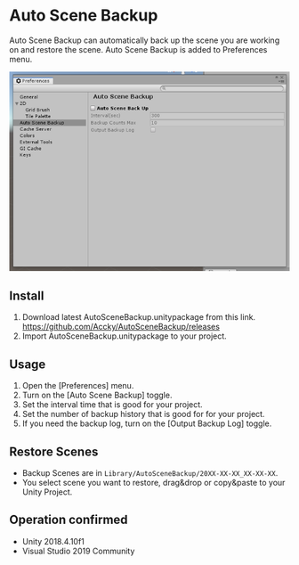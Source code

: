 # Auto Scene Backup

Auto Scene Backup can automatically back up the scene you are working on and restore the scene. Auto Scene Backup is added to Preferences menu.

![cap1.png](doc/img/cap1.png)

## Install
1. Download latest AutoSceneBackup.unitypackage from this link.
https://github.com/Accky/AutoSceneBackup/releases
2. Import AutoSceneBackup.unitypackage to your project.

## Usage
1. Open the [Preferences] menu.
2. Turn on the [Auto Scene Backup] toggle.
3. Set the interval time that is good for your project.
4. Set the number of backup history that is good for for your project.
5. If you need the backup log, turn on the [Output Backup Log] toggle.

## Restore Scenes
- Backup Scenes are in `Library/AutoSceneBackup/20XX-XX-XX_XX-XX-XX`.
- You select scene you want to restore, drag&drop or copy&paste to your Unity Project.

## Operation confirmed
- Unity 2018.4.10f1
- Visual Studio 2019 Community